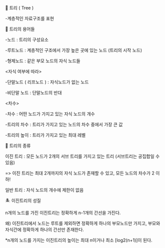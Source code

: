 🌲 트리 ( Tree )

-계층적인 자료구조를 표현



🌴 트리의 용어들

-노드 : 트리의 구성요소

-루트노드 : 계층적인 구조에서 가장 높은 곳에 있는 노드 (트리의 시작 노드)

-형제노드 : 같은 부모 노드의 자식 노드들





<자식 여부에 따라>

-단말노드 ( 리프노드 ) : 자식노드가 없는 노드

-비단말 노드 : 단말노드의 반대



<차수>

-차수 : 어떤 노드가 가지고 있는 자식 노드의 개수

-트리의 차수 : 트리가 가지고 있는 노드의 차수 중에서 가장 큰 값

-트리의 높이 : 트리가 가지고 있는 최대 레벨



🌳 트리의 종류

이진 트리 : 모든 노드가 2개의 서브 트리를 가지고 있는 트리 (서브트리는 공집합일 수 있음)

=> 이진 트리는 최대 2개까지의 자식 노드가 존재할 수 있고, 모든 노드의 차수가 2 이하!



일반 트리 : 자식 노드의 개수에 제한이 없음



🏝 이진트리의 성질

n개의 노드를 가진 이진트리는 정확하게 n-1개의 간선을 가진다. 

왜) 이진트리에서 노드는 루트를 제외하면 정확하게 하나의 부모노드만 가지고, 부모와 자식간에 정확하게 하나의 간선만 존재한다.



*n개의 노드를 가지는 이진트리의 높이는 최대 n이거나 최소 [log2(n+1)]이 된다.



